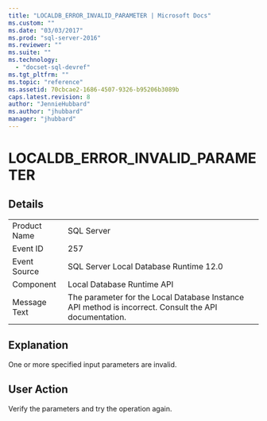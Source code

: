 ```yaml
---
title: "LOCALDB_ERROR_INVALID_PARAMETER | Microsoft Docs"
ms.custom: ""
ms.date: "03/03/2017"
ms.prod: "sql-server-2016"
ms.reviewer: ""
ms.suite: ""
ms.technology: 
  - "docset-sql-devref"
ms.tgt_pltfrm: ""
ms.topic: "reference"
ms.assetid: 70cbcae2-1686-4507-9326-b95206b3089b
caps.latest.revision: 8
author: "JennieHubbard"
ms.author: "jhubbard"
manager: "jhubbard"
---
```

# LOCALDB_ERROR_INVALID_PARAMETER
    
## Details  
  
|||  
|-|-|  
|Product Name|SQL Server|  
|Event ID|257|  
|Event Source|SQL Server Local Database Runtime 12.0|  
|Component|Local Database Runtime API|  
|Message Text|The parameter for the Local Database Instance API method is incorrect. Consult the API documentation.|  
  
## Explanation  
 One or more specified input parameters are invalid.  
  
## User Action  
 Verify the parameters and try the operation again.  
  
  